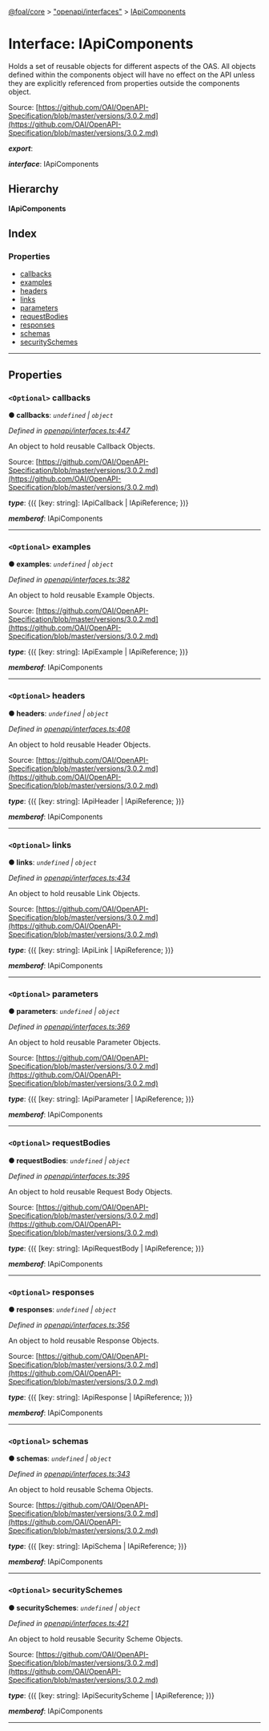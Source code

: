 [@foal/core](../README.md) > ["openapi/interfaces"](../modules/_openapi_interfaces_.md) > [IApiComponents](../interfaces/_openapi_interfaces_.iapicomponents.md)

# Interface: IApiComponents

Holds a set of reusable objects for different aspects of the OAS. All objects defined within the components object will have no effect on the API unless they are explicitly referenced from properties outside the components object.

Source: [https://github.com/OAI/OpenAPI-Specification/blob/master/versions/3.0.2.md](https://github.com/OAI/OpenAPI-Specification/blob/master/versions/3.0.2.md)

*__export__*: 

*__interface__*: IApiComponents

## Hierarchy

**IApiComponents**

## Index

### Properties

* [callbacks](_openapi_interfaces_.iapicomponents.md#callbacks)
* [examples](_openapi_interfaces_.iapicomponents.md#examples)
* [headers](_openapi_interfaces_.iapicomponents.md#headers)
* [links](_openapi_interfaces_.iapicomponents.md#links)
* [parameters](_openapi_interfaces_.iapicomponents.md#parameters)
* [requestBodies](_openapi_interfaces_.iapicomponents.md#requestbodies)
* [responses](_openapi_interfaces_.iapicomponents.md#responses)
* [schemas](_openapi_interfaces_.iapicomponents.md#schemas)
* [securitySchemes](_openapi_interfaces_.iapicomponents.md#securityschemes)

---

## Properties

<a id="callbacks"></a>

### `<Optional>` callbacks

**● callbacks**: *`undefined` \| `object`*

*Defined in [openapi/interfaces.ts:447](https://github.com/FoalTS/foal/blob/538afb23/packages/core/src/openapi/interfaces.ts#L447)*

An object to hold reusable Callback Objects.

Source: [https://github.com/OAI/OpenAPI-Specification/blob/master/versions/3.0.2.md](https://github.com/OAI/OpenAPI-Specification/blob/master/versions/3.0.2.md)

*__type__*: {({ \[key: string\]: IApiCallback \| IApiReference; })}

*__memberof__*: IApiComponents

___
<a id="examples"></a>

### `<Optional>` examples

**● examples**: *`undefined` \| `object`*

*Defined in [openapi/interfaces.ts:382](https://github.com/FoalTS/foal/blob/538afb23/packages/core/src/openapi/interfaces.ts#L382)*

An object to hold reusable Example Objects.

Source: [https://github.com/OAI/OpenAPI-Specification/blob/master/versions/3.0.2.md](https://github.com/OAI/OpenAPI-Specification/blob/master/versions/3.0.2.md)

*__type__*: {({ \[key: string\]: IApiExample \| IApiReference; })}

*__memberof__*: IApiComponents

___
<a id="headers"></a>

### `<Optional>` headers

**● headers**: *`undefined` \| `object`*

*Defined in [openapi/interfaces.ts:408](https://github.com/FoalTS/foal/blob/538afb23/packages/core/src/openapi/interfaces.ts#L408)*

An object to hold reusable Header Objects.

Source: [https://github.com/OAI/OpenAPI-Specification/blob/master/versions/3.0.2.md](https://github.com/OAI/OpenAPI-Specification/blob/master/versions/3.0.2.md)

*__type__*: {({ \[key: string\]: IApiHeader \| IApiReference; })}

*__memberof__*: IApiComponents

___
<a id="links"></a>

### `<Optional>` links

**● links**: *`undefined` \| `object`*

*Defined in [openapi/interfaces.ts:434](https://github.com/FoalTS/foal/blob/538afb23/packages/core/src/openapi/interfaces.ts#L434)*

An object to hold reusable Link Objects.

Source: [https://github.com/OAI/OpenAPI-Specification/blob/master/versions/3.0.2.md](https://github.com/OAI/OpenAPI-Specification/blob/master/versions/3.0.2.md)

*__type__*: {({ \[key: string\]: IApiLink \| IApiReference; })}

*__memberof__*: IApiComponents

___
<a id="parameters"></a>

### `<Optional>` parameters

**● parameters**: *`undefined` \| `object`*

*Defined in [openapi/interfaces.ts:369](https://github.com/FoalTS/foal/blob/538afb23/packages/core/src/openapi/interfaces.ts#L369)*

An object to hold reusable Parameter Objects.

Source: [https://github.com/OAI/OpenAPI-Specification/blob/master/versions/3.0.2.md](https://github.com/OAI/OpenAPI-Specification/blob/master/versions/3.0.2.md)

*__type__*: {({ \[key: string\]: IApiParameter \| IApiReference; })}

*__memberof__*: IApiComponents

___
<a id="requestbodies"></a>

### `<Optional>` requestBodies

**● requestBodies**: *`undefined` \| `object`*

*Defined in [openapi/interfaces.ts:395](https://github.com/FoalTS/foal/blob/538afb23/packages/core/src/openapi/interfaces.ts#L395)*

An object to hold reusable Request Body Objects.

Source: [https://github.com/OAI/OpenAPI-Specification/blob/master/versions/3.0.2.md](https://github.com/OAI/OpenAPI-Specification/blob/master/versions/3.0.2.md)

*__type__*: {({ \[key: string\]: IApiRequestBody \| IApiReference; })}

*__memberof__*: IApiComponents

___
<a id="responses"></a>

### `<Optional>` responses

**● responses**: *`undefined` \| `object`*

*Defined in [openapi/interfaces.ts:356](https://github.com/FoalTS/foal/blob/538afb23/packages/core/src/openapi/interfaces.ts#L356)*

An object to hold reusable Response Objects.

Source: [https://github.com/OAI/OpenAPI-Specification/blob/master/versions/3.0.2.md](https://github.com/OAI/OpenAPI-Specification/blob/master/versions/3.0.2.md)

*__type__*: {({ \[key: string\]: IApiResponse \| IApiReference; })}

*__memberof__*: IApiComponents

___
<a id="schemas"></a>

### `<Optional>` schemas

**● schemas**: *`undefined` \| `object`*

*Defined in [openapi/interfaces.ts:343](https://github.com/FoalTS/foal/blob/538afb23/packages/core/src/openapi/interfaces.ts#L343)*

An object to hold reusable Schema Objects.

Source: [https://github.com/OAI/OpenAPI-Specification/blob/master/versions/3.0.2.md](https://github.com/OAI/OpenAPI-Specification/blob/master/versions/3.0.2.md)

*__type__*: {({ \[key: string\]: IApiSchema \| IApiReference; })}

*__memberof__*: IApiComponents

___
<a id="securityschemes"></a>

### `<Optional>` securitySchemes

**● securitySchemes**: *`undefined` \| `object`*

*Defined in [openapi/interfaces.ts:421](https://github.com/FoalTS/foal/blob/538afb23/packages/core/src/openapi/interfaces.ts#L421)*

An object to hold reusable Security Scheme Objects.

Source: [https://github.com/OAI/OpenAPI-Specification/blob/master/versions/3.0.2.md](https://github.com/OAI/OpenAPI-Specification/blob/master/versions/3.0.2.md)

*__type__*: {({ \[key: string\]: IApiSecurityScheme \| IApiReference; })}

*__memberof__*: IApiComponents

___

